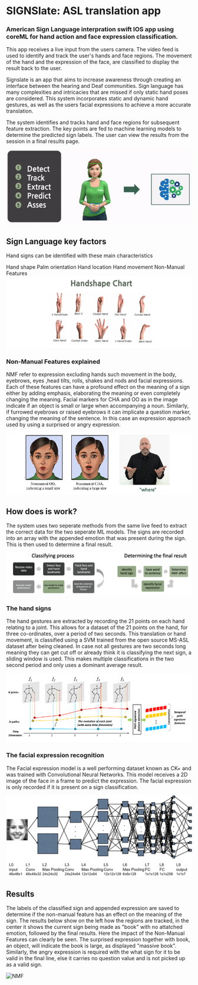 # SIGNSlate: ASL translation app
### American Sign Language interpration swift IOS app using coreML for hand action and face expression classification.

This app receives a live input from the users camera. The video feed is used to identify and track the user's hands and face regions. The movement of the hand and the expression of the face, are classified to display the result back to the user. 

Signslate is an app that aims to increase awareness through creating an interface between the hearing and Deaf communities. Sign language has many complexities and intricacies that are missed if only static hand poses are considered. This system incorporates static and dynamic hand gestures, as well as the users facial expressions to achieve a more accurate translation. 

The system identifies and tracks hand and face regions for subsequent feature extraction. The key points are fed to machine learning models to determine the predicted sign labels. The user can view the results from the session in a final results page.

![implementation](images/design.gif)

## Sign Language key factors
Hand signs can be identified with these main characteristics

Hand shape
Palm orientation
Hand location
Hand movement
Non-Manual Features
![Hand shape chart](images/shape.png)


### Non-Manual Features explained
NMF refer to expression excluding hands such movement in the body, eyebrows, eyes ,head tilts, rolls, shakes and nods and facial expressions. Each of these features can have a profound effect on the meaning of a sign either by adding emphasis, elaborating the meaning or even completely changing the meaning. Facial markers for CHA and OO as in the image indicate if an object is small or large when accompanying a noun. Similarly, if furrowed eyebrows or raised eyebrows it can implicate a question marker, changing the meaning of the sentence. In this case an expression approach used by using a surprised or angry expression.  

![NMF](images/cha.png)



## How does is work?
The system uses two seperate methods from the same live feed to extract the correct data for the two seperate ML models. The signs are recorded into an array with the appended emotion that was present during the sign. This is then used to determine a final result.

![Process](images/together.png)


### The hand signs
The hand gestures are extracted by recording the 21 points on each hand relating to a joint. This allows for a dataset of the 21 points on the hand, for three co-ordinates, over a period of two seconds. This translation or hand movement, is classified using a SVM trained from the open source MS-ASL dataset after being cleaned. In case not all gestures are two seconds long meaning they can get cut off or already think it is classifying the next sign, a sliding window is used. This makes multiple classifications in the two second period and only uses a dominant average result. 

![NMF](images/joints.png)


### The facial expression recognition
The Facial expression model is a well performing dataset known as CK+ and was trained with Convolutional Neural Networks. This model receives a 2D image of the face in a frame to predict the expression. The facial expression is only recorded if it is present on a sign classification. 


![NMF](images/cnn.png)


## Results
The labels of the classified sign and appended expression are saved to determine if the non-manual feature has an effect on the meaning of the sign. The results below show on the left how the regions are tracked, in the center it shows the current sign being made as "book" with no attatched emotion, followed by the final results. Here the impact of the Non-Manual Features can clearly be seen. The surprised expression together with book, an object, will indicate the book is large, as displayed "massive book". Similarly, the angry expression is required with the what sign for it to be valid in the final line, else it carries no question value and is not picked up as a valid sign.

![NMF](images/results.gif)




